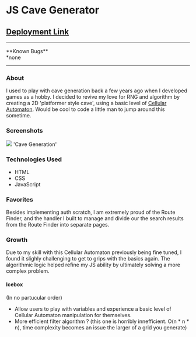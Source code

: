 # JS Cave Generator

## [Deployment Link](http://op-js-cave-generator.surge.sh/)
<hr>
**Known Bugs**
<br>
*none

<hr>

### About
I used to play with cave generation back a few years ago when I developed games as a hobby. I decided to revive my love for RNG and algorithm by creating a 2D 'platformer style cave', using a basic level of [Cellular Automaton](https://mathworld.wolfram.com/CellularAutomaton.html). Would be cool to code a little man to jump around this sometime.

### Screenshots
<img src="./" />
'Cave Generation'

### Technologies Used
* HTML
* CSS
* JavaScript

### Favorites
Besides implementing auth scratch, I am extremely proud of the Route Finder, and the handler I built to manage and divide our the search results from the Route Finder into separate pages.

### Growth
Due to my skill with this Cellular Automaton previously being fine tuned, I found it slighly challenging to get to grips with the basics again. The algorithmic logic helped refine my JS ability by ultimately solving a more complex problem.

#### Icebox
(In no partucular order)
* Allow users to play with variables and experience a basic level of Cellular Automaton manipulation for themselves.
* More efficient filter algorithm ? (this one is horribly innefficient. O(n * n * n), time complexity becomes an issue the larger of a grid you generate)
